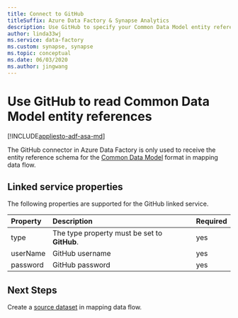 ```yaml
---
title: Connect to GitHub
titleSuffix: Azure Data Factory & Synapse Analytics
description: Use GitHub to specify your Common Data Model entity references
author: linda33wj
ms.service: data-factory
ms.custom: synapse, synapse
ms.topic: conceptual
ms.date: 06/03/2020
ms.author: jingwang
---
```



# Use GitHub to read Common Data Model entity references

[!INCLUDE[appliesto-adf-asa-md](includes/appliesto-adf-asa-md.md)]

The GitHub connector in Azure Data Factory is only used to receive the entity reference schema for the [Common Data Model](format-common-data-model.md) format in mapping data flow.

## Linked service properties

The following properties are supported for the GitHub linked service.

| Property | Description | Required |
|:--- |:--- |:--- |
| type | The type property must be set to **GitHub**. | yes
| userName | GitHub username | yes |
| password | GitHub password | yes |

## Next Steps

Create a [source dataset](data-flow-source.md) in mapping data flow.